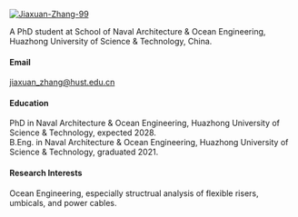 

[![Jiaxuan-Zhang-99](https://img.shields.io/badge/GitHub-100000?style=for-the-badge&logo=github&logoColor=white)](https://github.com/Jiaxuan-Zhang-99)

A PhD student at School of Naval Architecture & Ocean Engineering, Huazhong University of Science & Technology, China.

#### Email
jiaxuan_zhang@hust.edu.cn

#### Education
PhD in Naval Architecture & Ocean Engineering, Huazhong University of Science & Technology, expected 2028. \
B.Eng. in Naval Architecture & Ocean Engineering, Huazhong University of Science & Technology, graduated 2021.

#### Research Interests
Ocean Engineering, especially structrual analysis of flexible risers, umbicals, and power cables.
